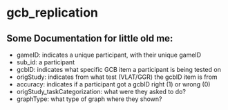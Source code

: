 # gcb_replication

## Some Documentation for little old me:
- gameID: indicates a unique participant, with their unique gameID
- sub_id: a participant
- gcbID: indicates what specific GCB item a participant is being tested on
- origStudy: indicates from what test (VLAT/GGR) the gcbID item is from
- accuracy: indicates if a participant got a gcbID right (1) or wrong (0)
- origStudy_taskCategorization: what were they asked to do?
- graphType: what type of graph where they shown?
